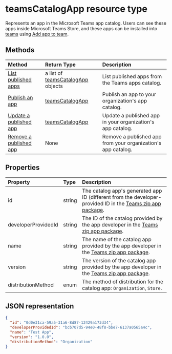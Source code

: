 # teamsCatalogApp resource type

Represents an app in the Microsoft Teams app catalog.
Users can see these apps inside Microsoft Teams Store, and these apps can be installed into [teams](team.md) using [Add app to team](../api/teams_apps_add.md).

## Methods

| Method       | Return Type  |Description|
|:---------------|:--------|:----------|
|[List published apps](../api/teams_apps_list_published.md) | a list of [teamsCatalogApp](teamscatalogapp.md) objects | List published apps from the Teams apps catalog.|
|[Publish an app](../api/teams_apps_publish.md) | [teamsCatalogApp](teamscatalogapp.md) | Publish an app to your organization's app catalog.|
|[Update a published app](../api/teams_apps_update_published.md) | [teamsCatalogApp](teamscatalogapp.md) | Update a published app in your organization's app catalog.|
|[Remove a published app](../api/teams_apps_remove_published.md) | None | Remove a published app from your organization's app catalog.|

## Properties
| Property            | Type     | Description |
|:------------------- |:-------- |:----------- |
| id                  | string   | The catalog app's generated app ID (different from the developer-provided ID in the [Teams zip app package](https://docs.microsoft.com/en-us/microsoftteams/platform/concepts/apps/apps-package). |
| developerProvidedId | string   | The ID of the catalog provided by the app developer in the [Teams zip app package](https://docs.microsoft.com/en-us/microsoftteams/platform/concepts/apps/apps-package). |
| name                | string   | The name of the catalog app provided by the app developer in the [Teams zip app package](https://docs.microsoft.com/en-us/microsoftteams/platform/concepts/apps/apps-package). |
| version             | string   | The version of the catalog app provided by the app developer in the [Teams zip app package](https://docs.microsoft.com/en-us/microsoftteams/platform/concepts/apps/apps-package). |
| distributionMethod  | enum     | The method of distribution for the catalog app: `Organization`, `Store`. |

## JSON representation
```json
{
  "id": "0d0e31ca-59a5-31a6-8d87-12429a173d34",
  "developerProvidedId": "bcb707d5-94e0-48f8-bbe7-6137a0565a4c",
  "name": "Test App",
  "version": "1.0.0",
  "distributionMethod": "Organization"
}
```
